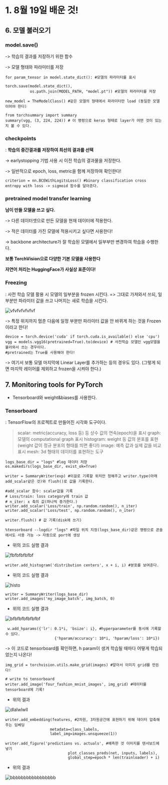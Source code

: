 # 1. 8월 19일 배운 것!

## 6. 모델 불러오기

### model.save()

-> 학습의 결과를 저장하기 위한 함수

-> 모델 형태와 파라미터를 저장

~~~
for param_tensor in model.state_dict(): #모델의 파라미터를 표시
~~~

~~~
torch.save(model.state_dict(), 
           os.path.join(MODEL_PATH, "model.pt")) #모델의 파라미터를 저장
~~~

~~~
new_model = TheModelClass() #같은 모델의 형태에서 파라미터만 load (동일한 모델이어야 한다)
~~~

~~~
from torchsummary import summary
summary(vgg, (3, 224, 224)) # 이 명령으로 keras 형태로 layer가 어떤 것이 있는지 볼 수 있다.
~~~

### checkpoints

: **학습의 중간결과를 저장하여 최선의 결과를 선택**

-> earlystopping 기법 사용 시 이전 학습의 결과물을 저장한다.

-> 일반적으로 epoch, loss, metric을 함께 저장하여 확인한다!

~~~
criterion = nn.BCEWithLogitsLoss() #binary classification cross entropy with loss -> sigmoid 함수를 달아준다.
~~~

### pretrained model transfer learning

**남이 만들 모델을 쓰고 싶다.**

-> 다른 데이터셋으로 만든 모델을 현재 데이터에 적용한다.

-> 적은 데이터를 가진 모델에 적용시키고 싶다면 사용한다!

-> backbone architecture가 잘 학습된 모델에서 일부부만 변경하여 학습을 수행한다.

**보통 TorchVision으로 다양한 기본 모델을 사용한다**

**자연어 처리는 HuggingFace가 사실상 표준이다!**

### Freezing

: 사전 학습 모델 활용 시 모델의 일부분을 frozen 시킨다. => 그대로 가져와서 쓰되, 일부분만 파라미터 값을 쓰고 나머지는 새로 학습을 시킨다.

![vfvfvfvfvfvf](https://user-images.githubusercontent.com/59636424/130022290-29b4d609-80a7-4910-b56d-ad435303b207.PNG)

-> 특정 위치까지 멈춘 다음에 일정 부분만 파라미터 값을 안 바뀌게 하는 것을 Frozen이라고 한다!

~~~
device = torch.device('cuda' if torch.cuda.is_available() else 'cpu')
vgg = models.vgg16(pretrained=True).to(device) # 사전학습 모델인 vgg모델을 불러와서 쓰는 경우이다.
#pretrained는 True를 사용해야 한다!
~~~

-> 여기서 보통 모델 마지막에 Linear Layer를 추가하는 등의 경우도 있다. (그렇게 되면 마지막 레이어를 제외하고 frozen을 시켜야 한다.)

## 7. Monitoring tools for PyTorch

* Tensorboard와 weight&biases를 사용한다.

### Tensorboard

: TensorFlow의 프로젝트로 만들어진 시각화 도구이다.

> scalar: metric(accuracy, loss 등) 등 상수 값의 연속(epoch)을 표시
> graph: 모델의 computational graph 표시
> histogram: weight 등 값의 분포를 표현(weight 값이 정규 분포의 형태를 띄면 좋다!)
> image: 예측 값과 실제 값을 비교 표시
> mesh: 3d 형태의 데이터를 표현하는 도구

~~~
logs_base_dir = "logs" #log 데이터 저장
os.makedirs(logs_base_dir, exist_ok=True)
~~~

~~~
writer = SummaryWriter(exp) #이걸로 기록할 위치만 정해주고 writer.type(아래 add_scalar같은 것)와 flush()로 값을 기록한다.
~~~

~~~
#add_scalar 함수: scalar값을 기록
# Loss/train: loss category에 train 값
# n_iter: x 축의 값(하나씩 증가한다.)
writer.add_scalar('Loss/train', np.random.random(), n_iter)
writer.add_scalar('Loss/test', np.random.random(), n_iter)

writer.flush() # 값 기록(disk에 쓰기)
~~~

~~~
%tensorboard --logdir "logs" #파일 위치 지정(logs_base_dir)같은 명령으로 콘솔에서도 사용 가능 -> 자동으로 port에 생성
~~~

* 위의 코드 실행 결과

![fbfbfbfbfbf](https://user-images.githubusercontent.com/59636424/130042588-6f1354fc-be4f-4a05-8248-5e656689a1c9.PNG)

~~~
writer.add_histogram('distribution centers', x + i, i) #분포를 보여준다.
~~~

* 위의 코드 실행 결과

![histo](https://user-images.githubusercontent.com/59636424/130045289-32e19c68-4927-43ff-bd46-22e4dd7e7236.PNG)

~~~
writer = SummaryWriter(logs_base_dir)
writer.add_images('my_image_batch', img_batch, 0)
~~~

* 위의 코드 실행 결과

![bfbfbfbfbfbfbf](https://user-images.githubusercontent.com/59636424/130045646-a984f909-cf80-4e04-b30d-1fe7a54cda74.PNG)

~~~
 w.add_hparams({'lr': 0.1*i, 'bsize': i}, #hyperparameter를 동시에 기록할 수 있다.
                      {'hparam/accuracy': 10*i, 'hparam/loss': 10*i})
~~~

-> 이 코드로 tensorboard를 확인하면, h param이 생겨 학습될 때마다 어떻게 학습되었는지 나온다!


~~~
img_grid = torchvision.utils.make_grid(images) #알아서 이미지 grid를 만든다!
~~~

~~~
# write to tensorboard
writer.add_image('four_fashion_mnist_images', img_grid) #데이터를 tensorboard에 기록!
~~~

* 위의 결과

![dlalwlwll](https://user-images.githubusercontent.com/59636424/130046922-39a58101-f0ca-4172-b2bb-955efaf5a023.PNG)

~~~
writer.add_embedding(features, #2차원, 3차원공간에 표현하기 위해 데이터 압축해주는 임베딩
                    metadata=class_labels,
                    label_img=images.unsqueeze(1))
~~~

~~~
writer.add_figure('predictions vs. actuals', #예측한 것 이미지를 텐서보드에 넣기
                            plot_classes_preds(net, inputs, labels),
                            global_step=epoch * len(trainloader) + i)
~~~

* 위의 결과

![bbbbbbbbbbbbbbbbb](https://user-images.githubusercontent.com/59636424/130048072-41621ceb-7e1f-41fa-ba85-53c05152fb7a.PNG)

